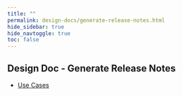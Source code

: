 ```yaml
---
title: ""
permalink: design-docs/generate-release-notes.html
hide_sidebar: true
hide_navtoggle: true
toc: false
---
```


## Design Doc - Generate Release Notes

* [Use Cases](/design-docs/generate-release-notes-use-cases.html)

